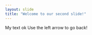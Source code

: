 ```yaml
---
layout: slide
title: "Welcome to our second slide!"
---
```

My text ok
Use the left arrow to go back!
